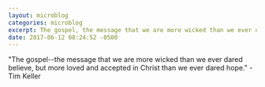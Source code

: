 ```yaml
---
layout: microblog
categories: microblog
excerpt: The gospel, the message that we are more wicked than we ever dared believe, but more loved and accepted in Christ than we ever dared hope. Tim Keller 
date: 2017-06-12 08:24:52 -0500
---
```


"The gospel--the message that we are more wicked than we ever dared believe, but more loved and accepted in Christ than we ever dared hope." - Tim Keller 